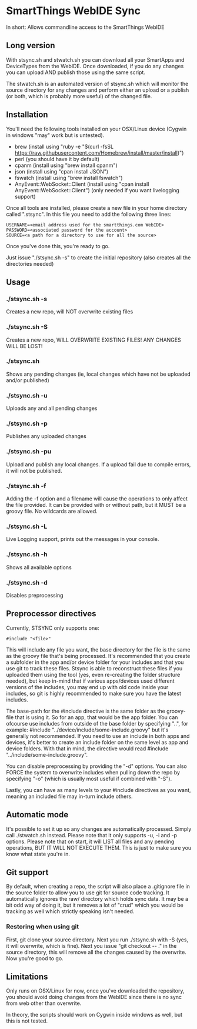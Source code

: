 # SmartThings WebIDE Sync
In short:
Allows commandline access to the SmartThings WebIDE

## Long version
With stsync.sh and stwatch.sh you can download all your SmartApps and
DeviceTypes from the WebIDE. Once downloaded, if you do any changes
you can upload AND publish those using the same script.

The stwatch.sh is an automated version of stsync.sh which will monitor
the source directory for any changes and perform either an upload or
a publish (or both, which is probably more useful) of the changed file.

## Installation

You'll need the following tools installed on your OSX/Linux device (Cygwin in windows "may" work but is untested).

- brew (install using "ruby -e "$(curl -fsSL https://raw.githubusercontent.com/Homebrew/install/master/install)")
- perl (you should have it by default)
- cpanm (install using "brew install cpanm")
- json (install using "cpan install JSON")
- fswatch (install using "brew install fswatch")
- AnyEvent::WebSocket::Client (install using "cpan install AnyEvent::WebSocket::Client")
  (only needed if you want livelogging support)

Once all tools are installed, please create a new file in your home
directory called ".stsync". In this file you need to add the following
three lines:

```
USERNAME=<email address used for the smartthings.com WebIDE>
PASSWORD=<associated password for the account>
SOURCE=<a path for a directory to use for all the source>
```

Once you've done this, you're ready to go. 

Just issue "./stsync.sh -s" to create the initial repository
(also creates all the directories needed)

## Usage

### ./stsync.sh -s
Creates a new repo, will NOT overwrite existing files

### ./stsync.sh -S
Creates a new repo, WILL OVERWRITE EXISTING FILES! ANY CHANGES WILL BE LOST!

### ./stsync.sh
Shows any pending changes (ie, local changes which have not be uploaded and/or published)

### ./stsync.sh -u
Uploads any and all pending changes

### ./stsync.sh -p
Publishes any uploaded changes

### ./stsync.sh -pu
Upload and publish any local changes. If a upload fail due to compile errors, it will not be published.

### ./stsync.sh -f
Adding the -f option and a filename will cause the operations to only affect the file provided. It can be provided with or without path, but it MUST be a groovy file. No wildcards are allowed.

### ./stsync.sh -L
Live Logging support, prints out the messages in your console.

### ./stsync.sh -h
Shows all available options

### ./stsync.sh -d
Disables preprocessing

## Preprocessor directives

Currently, STSYNC only supports one:

```
#include "<file>"
```

This will include any file you want, the base directory for the file is the same as the groovy file that's being processed. It's recommended that you create a subfolder in the app and/or device folder for your includes and that you use git to track these files. Stsync is able to reconstruct these files if you uploaded them using the tool (yes, even re-creating the folder structure needed), but keep in-mind that if various apps/devices used different versions of the includes, you may end up with old code inside your includes, so git is highly recommended to make sure you have the latest includes.

The base-path for the #include directive is the same folder as the groovy-file that is using it. So for an app, that would be the app folder. You can ofcourse use includes from outside of the base folder by specifying "..", for example: #include "../device/include/some-include.groovy" but it's generally not recommended. If you need to use an include in both apps and devices, it's better to create an include folder on the same level as app and device folders. With that in mind, the directive would read #include "../include/some-include.groovy".

You can disable preprocessing by providing the "-d" options. You can also FORCE the system to overwrite includes when pulling down the repo by specifying "-o" (which is usually most useful if combined with "-S").

Lastly, you can have as many levels to your #include directives as you want, meaning an included file may in-turn include others.

## Automatic mode
It's possible to set it up so any changes are automatically processed. Simply call ./stwatch.sh instead. Please note that it only supports -u, -i and -p options. Please note that on start, it will LIST all files and any pending operations, BUT IT WILL NOT EXECUTE THEM. This is just to make sure you know what state you're in.

## Git support
By default, when creating a repo, the script will also place a .gitignore file in the source folder to allow you to use git for source code tracking. It automatically
ignores the raw/ directory which holds sync data. It may be a bit odd way of doing it, but it removes a lot of "crud" which you would be tracking as well which strictly speaking isn't needed.

### Restoring when using git
First, git clone your source directory. Next you run ./stsync.sh with -S (yes, it will overwrite, which is fine). Next you issue "git checkout -- ." in the source directory, this will remove all the changes caused by the overwrite. Now you're good to go.

## Limitations
Only runs on OSX/Linux for now, once you've downloaded the repository, you should avoid doing changes from the WebIDE since there is no sync from web other than overwrite. 

In theory, the scripts should work on Cygwin inside windows as well, but this is not tested.
